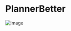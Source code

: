 ﻿# PlannerBetter
![image](https://github.com/szarina/PlannerBetter/assets/70153589/c50ba2f8-ec17-4fd0-9c98-fe600fbb9af7)
